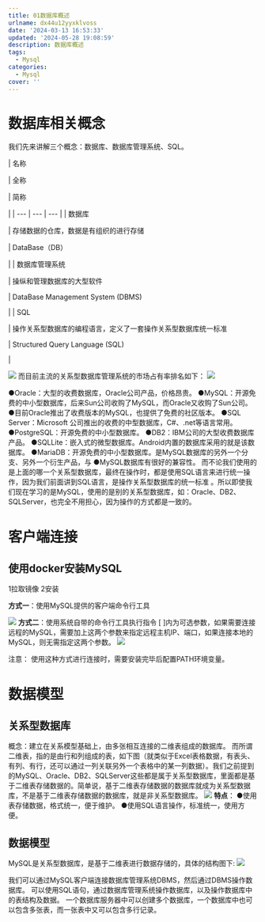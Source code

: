 ```yaml
---
title: 01数据库概述
urlname: dx44u12yyxklvoss
date: '2024-03-13 16:53:33'
updated: '2024-05-28 19:08:59'
description: 数据库概述
tags:
  - Mysql
categories:
  - Mysql
cover: ''
---
```

# 数据库相关概念

我们先来讲解三个概念：数据库、数据库管理系统、SQL。

| 名称

 | 全称

 | 简称

 |
| --- | --- | --- |
| 数据库

 | 存储数据的仓库，数据是有组织的进行存储

 | DataBase（DB）

 |
| 数据库管理系统

 | 操纵和管理数据库的大型软件

 | DataBase Management System (DBMS)

 |
| SQL

 | 操作关系型数据库的编程语言，定义了一套操作关系型数据库统一标准

 | Structured Query Language (SQL)

 |

![](https://www.yuque.com/api/filetransfer/images?url=https%3A%2F%2Fimg2022.cnblogs.com%2Fblog%2F2217415%2F202204%2F2217415-20220426202817442-1284004381.png&sign=8a26a984f79f03eb3785416bcfbe2a1be3416ac758100fc1d3b410a7ac64c747#from=url&id=CBv6w&originHeight=371&originWidth=1237&originalType=binary&ratio=1.2395833730697632&rotation=0&showTitle=false&status=done&style=none&title=)
而目前主流的关系型数据库管理系统的市场占有率排名如下： 
![](https://www.yuque.com/api/filetransfer/images?url=https%3A%2F%2Fimg2022.cnblogs.com%2Fblog%2F2217415%2F202204%2F2217415-20220426202858500-838735976.png&sign=c32f7f7c39ae0e2a9564e1994b1bf7ad87f9a518d07efa71856028b6f1cdb411#from=url&id=OYb5G&originHeight=467&originWidth=1307&originalType=binary&ratio=1.2395833730697632&rotation=0&showTitle=false&status=done&style=none&title=)

●Oracle：大型的收费数据库，Oracle公司产品，价格昂贵。
●MySQL：开源免费的中小型数据库，后来Sun公司收购了MySQL，而Oracle又收购了Sun公司。
●目前Oracle推出了收费版本的MySQL，也提供了免费的社区版本。
●SQL Server：Microsoft 公司推出的收费的中型数据库，C#、.net等语言常用。
●PostgreSQL：开源免费的中小型数据库。
●DB2：IBM公司的大型收费数据库产品。
●SQLLite：嵌入式的微型数据库。Android内置的数据库采用的就是该数据库。
●MariaDB：开源免费的中小型数据库。是MySQL数据库的另外一个分支、另外一个衍生产品，与
●MySQL数据库有很好的兼容性。
而不论我们使用的是上面的哪一个关系型数据库，最终在操作时，都是使用SQL语言来进行统一操作，因为我们前面讲到SQL语言，是操作关系型数据库的统一标准 。所以即使我们现在学习的是MySQL，使用的是别的关系型数据库，如：Oracle、DB2、SQLServer，也完全不用担心，因为操作的方式都是一致的。
# **客户端连接**
## 使用docker安装MySQL

1拉取镜像
2安装

**方式一**：使用MySQL提供的客户端命令行工具

![](https://www.yuque.com/api/filetransfer/images?url=https%3A%2F%2Fimg2022.cnblogs.com%2Fblog%2F2217415%2F202204%2F2217415-20220426203200781-234502184.png&sign=42e7d8cac5d95fccbfed9b28ce7b0be8aaee506b1e38d4e8c6d029e74e2c0c63#from=url&id=dxfPH&originHeight=478&originWidth=1252&originalType=binary&ratio=1.2395833730697632&rotation=0&showTitle=false&status=done&style=none&title=)
**方式二**：使用系统自带的命令行工具执行指令
[ ]内为可选参数，如果需要连接远程的MySQL，需要加上这两个参数来指定远程主机IP、端口，如果连接本地的MySQL，则无需指定这两个参数。 
![](https://www.yuque.com/api/filetransfer/images?url=https%3A%2F%2Fimg2022.cnblogs.com%2Fblog%2F2217415%2F202204%2F2217415-20220426203450319-1501793515.png&sign=b125e0dd0d7ef365d69c001b6e653cdecd106a5601ebe71bb0598787b0a030f8#from=url&id=Mn60z&originHeight=496&originWidth=1260&originalType=binary&ratio=1.2395833730697632&rotation=0&showTitle=false&status=done&style=none&title=)

注意： 使用这种方式进行连接时，需要安装完毕后配置PATH环境变量。
# **数据模型**
## 关系型数据库

概念：建立在关系模型基础上，由多张相互连接的二维表组成的数据库。
而所谓二维表，指的是由行和列组成的表，如下图（就类似于Excel表格数据，有表头、有列、有行，还可以通过一列关联另外一个表格中的某一列数据）。我们之前提到的MySQL、Oracle、DB2、SQLServer这些都是属于关系型数据库，里面都是基于二维表存储数据的。简单说，基于二维表存储数据的数据库就成为关系型数据库，不是基于二维表存储数据的数据库，就是非关系型数据库。 
![](https://www.yuque.com/api/filetransfer/images?url=https%3A%2F%2Fimg2022.cnblogs.com%2Fblog%2F2217415%2F202204%2F2217415-20220426203712532-1269696201.png&sign=1d1e5b2f886c43c37f37ee04e66eec731a35818a05e6494a7ca16ca7f6758183#from=url&id=RZyHa&originHeight=383&originWidth=1301&originalType=binary&ratio=1.2395833730697632&rotation=0&showTitle=false&status=done&style=none&title=)
**特点**：
●使用表存储数据，格式统一，便于维护。
●使用SQL语言操作，标准统一，使用方便。
## 数据模型

MySQL是关系型数据库，是基于二维表进行数据存储的，具体的结构图下: 
![](https://www.yuque.com/api/filetransfer/images?url=https%3A%2F%2Fimg2022.cnblogs.com%2Fblog%2F2217415%2F202204%2F2217415-20220426203821021-1972645157.png&sign=bff2aec06c5797d5b3bdc0a1989437121aac117463397f0b794d26dbe71888a3#from=url&id=c4SEq&originHeight=528&originWidth=1299&originalType=binary&ratio=1.2395833730697632&rotation=0&showTitle=false&status=done&style=none&title=)

我们可以通过MySQL客户端连接数据库管理系统DBMS，然后通过DBMS操作数据库。 可以使用SQL语句，通过数据库管理系统操作数据库，以及操作数据库中的表结构及数据。 一个数据库服务器中可以创建多个数据库，一个数据库中也可以包含多张表，而一张表中又可以包含多行记录。

